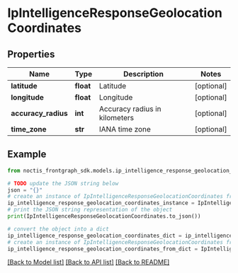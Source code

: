 # IpIntelligenceResponseGeolocationCoordinates


## Properties

Name | Type | Description | Notes
------------ | ------------- | ------------- | -------------
**latitude** | **float** | Latitude | [optional] 
**longitude** | **float** | Longitude | [optional] 
**accuracy_radius** | **int** | Accuracy radius in kilometers | [optional] 
**time_zone** | **str** | IANA time zone | [optional] 

## Example

```python
from noctis_frontgraph_sdk.models.ip_intelligence_response_geolocation_coordinates import IpIntelligenceResponseGeolocationCoordinates

# TODO update the JSON string below
json = "{}"
# create an instance of IpIntelligenceResponseGeolocationCoordinates from a JSON string
ip_intelligence_response_geolocation_coordinates_instance = IpIntelligenceResponseGeolocationCoordinates.from_json(json)
# print the JSON string representation of the object
print(IpIntelligenceResponseGeolocationCoordinates.to_json())

# convert the object into a dict
ip_intelligence_response_geolocation_coordinates_dict = ip_intelligence_response_geolocation_coordinates_instance.to_dict()
# create an instance of IpIntelligenceResponseGeolocationCoordinates from a dict
ip_intelligence_response_geolocation_coordinates_from_dict = IpIntelligenceResponseGeolocationCoordinates.from_dict(ip_intelligence_response_geolocation_coordinates_dict)
```
[[Back to Model list]](../README.md#documentation-for-models) [[Back to API list]](../README.md#documentation-for-api-endpoints) [[Back to README]](../README.md)


